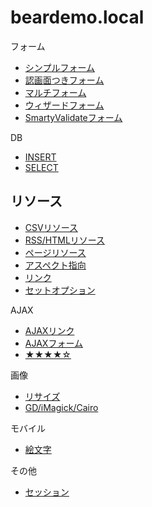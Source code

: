 # beardemo.local

フォーム
 * [シンプルフォーム](/docs/simpleform.md)
 * [認画面つきフォーム](/docs/preview.md)
 * [マルチフォーム](/docs/multi.md)
 * [ウィザードフォーム](/docs/wizardform.md)
 * [SmartyValidateフォーム](/docs/smartyvalidate.md)

DB
 * [INSERT](/docs/insert.md)
 * [SELECT](/docs/select.md)

## リソース
* [CSVリソース](/docs/csv.md)
 * [RSS/HTMLリソース](/docs/html.md)
 * [ページリソース](/docs/page_resource.md)
 * [アスペクト指向](/docs/aop.md)
 * [リンク](/docs/link.md)
 * [セットオプション](/docs/set_option.md)

AJAX
 * [AJAXリンク](/docs/ajaxlink.md)
 * [AJAXフォーム](/docs/form.md)
 * [★★★★☆](/docs/star.md)

画像
 * [リサイズ](/docs/resize.md)
 * [GD/iMagick/Cairo](/docs/change_img.md)

モバイル
 * [絵文字](/docs/emoji.md)

その他
 * [セッション](/docs/session.md)
